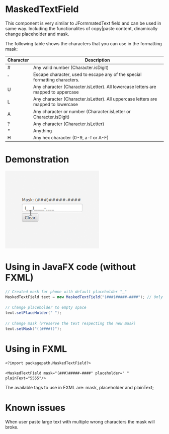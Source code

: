 # MaskedTextField

This component is very similar to JFormmatedText field and can be used in same way. Including the functionalites of copy|paste content, dinamically change placeholder and mask.

The following table shows the characters that you can use in the formatting mask:

|Character | Description |
| ------------- | ------------- |
| \# | Any valid number (Character.isDigit) |
| ' | Escape character, used to escape any of the special formatting characters. |
| U | Any character (Character.isLetter). All lowercase letters are mapped to uppercase |
| L | Any character (Character.isLetter). All uppercase letters are mapped to lowercase |
| A | Any character or number (Character.isLetter or Character.isDigit) |
| ? | Any character (Character.isLetter) |
| * | Anything |
| H | Any hex character (0-9, a-f or A-F) |

# Demonstration

![Working mask](mask.gif)

# Using in JavaFX code (without FXML)

``` java
// Created mask for phone with default placeholder "_"
MaskedTextField text = new MaskedTextField("(###)#####-####"); // Only Number

// Change placeholder to empty space
text.setPlaceHolder(" ");

// Change mask (Preserve the text respecting the new mask)
text.setMask("((####))");
```

# Using in FXML
```
<?import packagepath.MaskedTextField?>

<MaskedTextField mask="(###)#####-####" placeholder=" " plainText="5555"/>
```
The available tags to use in FXML are: mask, placeholder and plainText;

# Known issues
When user paste large text with multiple wrong characters the mask will broke.
